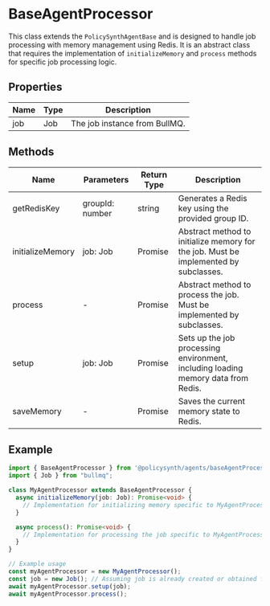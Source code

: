 # BaseAgentProcessor

This class extends the `PolicySynthAgentBase` and is designed to handle job processing with memory management using Redis. It is an abstract class that requires the implementation of `initializeMemory` and `process` methods for specific job processing logic.

## Properties

| Name | Type | Description |
|------|------|-------------|
| job  | Job  | The job instance from BullMQ. |

## Methods

| Name          | Parameters       | Return Type     | Description |
|---------------|------------------|-----------------|-------------|
| getRedisKey   | groupId: number  | string          | Generates a Redis key using the provided group ID. |
| initializeMemory | job: Job      | Promise<void>   | Abstract method to initialize memory for the job. Must be implemented by subclasses. |
| process       | -                | Promise<void>   | Abstract method to process the job. Must be implemented by subclasses. |
| setup         | job: Job         | Promise<void>   | Sets up the job processing environment, including loading memory data from Redis. |
| saveMemory    | -                | Promise<void>   | Saves the current memory state to Redis. |

## Example

```typescript
import { BaseAgentProcessor } from '@policysynth/agents/baseAgentProcessor.js';
import { Job } from "bullmq";

class MyAgentProcessor extends BaseAgentProcessor {
  async initializeMemory(job: Job): Promise<void> {
    // Implementation for initializing memory specific to MyAgentProcessor
  }

  async process(): Promise<void> {
    // Implementation for processing the job specific to MyAgentProcessor
  }
}

// Example usage
const myAgentProcessor = new MyAgentProcessor();
const job = new Job(); // Assuming job is already created or obtained from a queue
await myAgentProcessor.setup(job);
await myAgentProcessor.process();
```